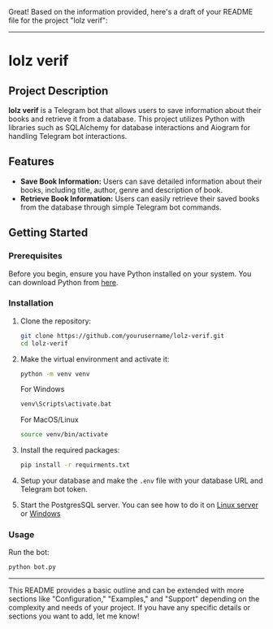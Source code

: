 Great! Based on the information provided, here's a draft of your README file for the project "lolz verif":

---

# lolz verif

## Project Description

**lolz verif** is a Telegram bot that allows users to save information about their books and retrieve it from a database. This project utilizes Python with libraries such as SQLAlchemy for database interactions and Aiogram for handling Telegram bot interactions.

## Features

- **Save Book Information:** Users can save detailed information about their books, including title, author, genre and description of book.
- **Retrieve Book Information:** Users can easily retrieve their saved books from the database through simple Telegram bot commands.

## Getting Started

### Prerequisites

Before you begin, ensure you have Python installed on your system. You can download Python from [here](https://www.python.org/downloads/).

### Installation

1. Clone the repository:
   ```bash
   git clone https://github.com/yourusername/lolz-verif.git
   cd lolz-verif
   ```

2. Make the virtual environment and activate it:
   ```bash
   python -m venv venv
   ```
   For Windows
   ```bash
   venv\Scripts\activate.bat
   ```
   For MacOS/Linux
   ```bash
   source venv/bin/activate
   ```
   
3. Install the required packages:
   ```bash
   pip install -r requirments.txt
   ```

4. Setup your database and make the `.env` file with your database URL and Telegram bot token.

5. Start the PostgresSQL server. You can see how to do it on [Linux server](https://www.youtube.com/watch?v=wWJAE3gZIvM) or [Windows](https://www.youtube.com/watch?v=oEi5IUgxaU0)

### Usage

Run the bot:
```bash
python bot.py
```

---

This README provides a basic outline and can be extended with more sections like "Configuration," "Examples," and "Support" depending on the complexity and needs of your project. If you have any specific details or sections you want to add, let me know!
